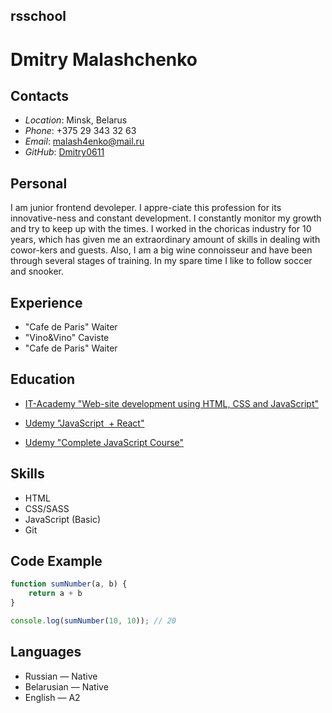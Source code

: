 ## rsschool
# Dmitry Malashchenko
## Contacts

* _Location_: Minsk, Belarus
* _Phone_: +375 29 343 32 63
* _Email_: malash4enko@mail.ru
* _GitHub_: [Dmitry0611](https://github.com/Dmitry0611)

## Personal
I am junior frontend devoleper. I appre-ciate this profession for its innovative-ness and constant development. I constantly monitor my growth and try to keep up with the times.  I worked in the choricas industry for 10 years, which has given me an extraordinary amount of skills in dealing with cowor-kers and guests. Also, I am a big wine connoisseur and have been through several stages of training. In my spare time I like to follow soccer and snooker.

## Experience

* "Cafe de Paris" Waiter
* "Vino&Vino" Caviste
* "Cafe de Paris" Waiter

## Education

* [IT-Academy "Web-site development using HTML, CSS and JavaScript"](https://www.it-academy.by/course/front-end-developer/fd1-razrabotka-veb-saytov-s-ispolzovaniem-html-css-i-javascript/)

* [Udemy "JavaScript  + React"](https://www.udemy.com/course/javascript_full/?couponCode=JUST4U02223)

* [Udemy "Complete JavaScript Course"](https://www.udemy.com/course/javascript-ru/?couponCode=JUST4U02223)

## Skills

* HTML
* CSS/SASS
* JavaScript (Basic)
* Git

## Code Example

``` JavaScript
function sumNumber(a, b) {
    return a + b
}

console.log(sumNumber(10, 10)); // 20
```

## Languages

* Russian ― Native
* Belarusian ― Native
* English ― A2
